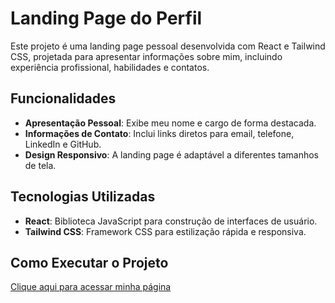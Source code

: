# Landing Page do Perfil

Este projeto é uma landing page pessoal desenvolvida com React e Tailwind CSS, projetada para apresentar informações sobre mim, incluindo experiência profissional, habilidades e contatos. 

## Funcionalidades

- **Apresentação Pessoal**: Exibe meu nome e cargo de forma destacada.
- **Informações de Contato**: Inclui links diretos para email, telefone, LinkedIn e GitHub.
- **Design Responsivo**: A landing page é adaptável a diferentes tamanhos de tela.

## Tecnologias Utilizadas

- **React**: Biblioteca JavaScript para construção de interfaces de usuário.
- **Tailwind CSS**: Framework CSS para estilização rápida e responsiva.

## Como Executar o Projeto


   [Clique aqui para acessar minha página](https://github.com/FillipeF5/FillipeF5.)

